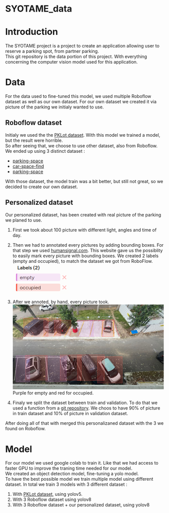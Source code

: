 # SYOTAME_data

# Introduction
The SYOTAME project is a project to create an application allowing user to reserve a parking spot, from partner parking.  
This git repository is the data portion of this project. With everything concerning the computer vision model used for this application.  

# Data
For the data used to fine-tuned this model, we used multiple Roboflow dataset as well as our own dataset. For our own dataset we created it via picture of the parking we initialy wanted to use.  

## Roboflow dataset
Initialy we used the the [PKLot dataset](https://public.roboflow.com/object-detection/pklot). With this model we trained a model, but the result were horrible.  
So after seeing that, we choose to use other dataset, also from Roboflow. We ended up using 3 distinct dataset :  
- [parking-space](https://universe.roboflow.com/muhammad-syihab-bdynf/parking-space-ipm1b)  
- [car-space-find](https://universe.roboflow.com/data-a09tr/car-space-find-wozyb)  
- [parking-space](https://universe.roboflow.com/data-a09tr/parking-space-pubnz-ftfle)  

With those dataset, the model train was a bit better, but still not great, so we decided to create our own dataset.

## Personalized dataset
Our personalized dataset, has been created with real picture of the parking we planed to use.  

1. First we took about 100 picture with different light, angles and time of day.  
  
2. Then we had to annotated every pictures by adding bounding boxes. For that step we used [humansignal.com](https://app.humansignal.com/). This website gave us the possiblity to easily mark every picture with bounding boxes. We created 2 labels (empty and occupied), to match the dataset we got from RoboFlow.  
![alt text](picture_readme/image-1.png)
  
3. After we annoted, by hand, every picture took.
![alt text](picture_readme/image.png)
    Purple for empty and red for occupied.  
      
4. Finaly we split the dataset between train and validation. To do that we used a function from a [git repository](https://raw.githubusercontent.com/EdjeElectronics/Train-and-Deploy-YOLO-Models/refs/heads/main/utils/train_val_split.py). We choos to have 90% of picture in train dataset and 10% of picture in validation dataset.  

After doing all of that with merged this personalizaned dataset with the 3 we found on Roboflow.

# Model
For our model we used google colab to train it. Like that we had access to faster GPU to improve the traning time needed for our model.  
We created an object detection model, fine-tuning a yolo model.  
To have the best possible model we train multiple model using different dataset. In total we train 3 models with 3 different dataset :  
1. With [PKLot dataset](https://public.roboflow.com/object-detection/pklot), using yolov5.
2. With 3 Roboflow dataset using yolov8
3. With 3 Roboflow dataset + our personalized dataset, using yolov8  
